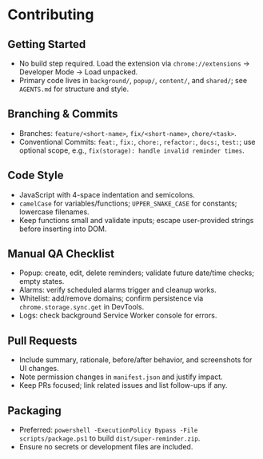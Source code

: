 # Contributing

## Getting Started
- No build step required. Load the extension via `chrome://extensions` → Developer Mode → Load unpacked.
- Primary code lives in `background/`, `popup/`, `content/`, and `shared/`; see `AGENTS.md` for structure and style.

## Branching & Commits
- Branches: `feature/<short-name>`, `fix/<short-name>`, `chore/<task>`.
- Conventional Commits: `feat:`, `fix:`, `chore:`, `refactor:`, `docs:`, `test:`; use optional scope, e.g., `fix(storage): handle invalid reminder times`.

## Code Style
- JavaScript with 4-space indentation and semicolons.
- `camelCase` for variables/functions; `UPPER_SNAKE_CASE` for constants; lowercase filenames.
- Keep functions small and validate inputs; escape user-provided strings before inserting into DOM.

## Manual QA Checklist
- Popup: create, edit, delete reminders; validate future date/time checks; empty states.
- Alarms: verify scheduled alarms trigger and cleanup works.
- Whitelist: add/remove domains; confirm persistence via `chrome.storage.sync.get` in DevTools.
- Logs: check background Service Worker console for errors.

## Pull Requests
- Include summary, rationale, before/after behavior, and screenshots for UI changes.
- Note permission changes in `manifest.json` and justify impact.
- Keep PRs focused; link related issues and list follow-ups if any.

## Packaging
- Preferred: `powershell -ExecutionPolicy Bypass -File scripts/package.ps1` to build `dist/super-reminder.zip`.
- Ensure no secrets or development files are included.

